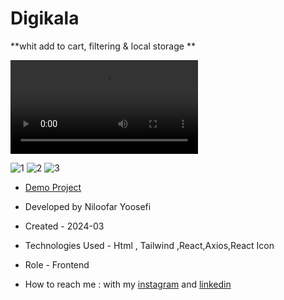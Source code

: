 # Digikala

**whit add to cart, filtering & local storage **

![1](https://github-production-user-asset-6210df.s3.amazonaws.com/156951582/356776441-69097131-1e0e-4adf-8b49-332c832fb2b0.mp4?X-Amz-Algorithm=AWS4-HMAC-SHA256&X-Amz-Credential=AKIAVCODYLSA53PQK4ZA%2F20240810%2Fus-east-1%2Fs3%2Faws4_request&X-Amz-Date=20240810T085643Z&X-Amz-Expires=300&X-Amz-Signature=bde9975ef031ba795890f488405f6805eb835f2d4cb8608ccc8871aeec71edc3&X-Amz-SignedHeaders=host&actor_id=156951582&key_id=0&repo_id=840533798)

![1](https://github.com/user-attachments/assets/e6cdb82c-e512-494e-8524-175a9b7c47bc)
![2](https://github.com/user-attachments/assets/1c108e9f-f182-46c4-b118-9d9d08a3f7ef)
![3](https://github.com/user-attachments/assets/c871ac2f-16a9-4779-a850-3dd418898e4b)

- [Demo Project](https://digi-kala-zeta.vercel.app/)

- Developed by Niloofar Yoosefi

- Created - 2024-03

- Technologies Used - Html , Tailwind ,React,Axios,React Icon


- Role - Frontend

- How to reach me : with my [instagram](https://github.com/niloufar-yousefi) and [linkedin](https://www.linkedin.com/in/niloofar-yoosefikhorram-242742143/)
